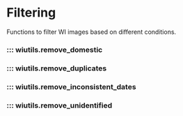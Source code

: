 # Filtering
Functions to filter WI images based on different conditions.

### ::: wiutils.remove_domestic
### ::: wiutils.remove_duplicates
### ::: wiutils.remove_inconsistent_dates
### ::: wiutils.remove_unidentified

